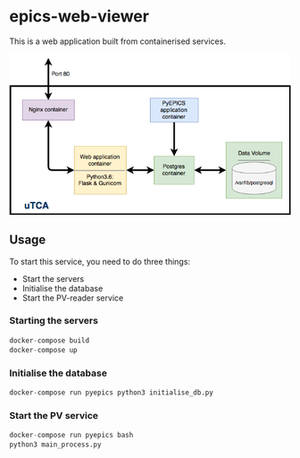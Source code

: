 # epics-web-viewer
This is a web application built from containerised services.

![architecture](architecture_image.png "Layout of the web app")

## Usage
To start this service, you need to do three things:
* Start the servers
* Initialise the database
* Start the PV-reader service

### Starting the servers
```python
docker-compose build
docker-compose up
```

### Initialise the database
```python
docker-compose run pyepics python3 initialise_db.py
```

### Start the PV service
```python
docker-compose run pyepics bash
python3 main_process.py
```
